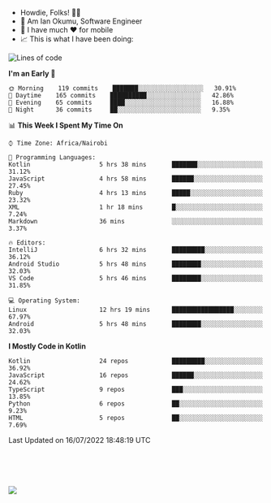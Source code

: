 
* Howdie, Folks! 👋🤓
* 🤪 Am Ian Okumu, Software Engineer
* 📱 I have much ❤️ for mobile
* 📈 This is what I have been doing:
  
<!-- <a href="https://otsembo.github.io/OtsemboPortfolio/" style="margin-right:.5%; margin-top=.5%;">
  <img align="center" src="https://github-readme-stats.vercel.app/api/top-langs/?username=otsembo&layout=compact" />
</a> -->

<!--START_SECTION:waka-->
![Lines of code](https://img.shields.io/badge/From%20Hello%20World%20I%27ve%20Written-601%20Thousand%20lines%20of%20code-blue)

**I'm an Early 🐤** 

```text
🌞 Morning    119 commits    ███████░░░░░░░░░░░░░░░░░░   30.91% 
🌆 Daytime    165 commits    ██████████░░░░░░░░░░░░░░░   42.86% 
🌃 Evening    65 commits     ████░░░░░░░░░░░░░░░░░░░░░   16.88% 
🌙 Night      36 commits     ██░░░░░░░░░░░░░░░░░░░░░░░   9.35%

```


📊 **This Week I Spent My Time On** 

```text
⌚︎ Time Zone: Africa/Nairobi

💬 Programming Languages: 
Kotlin                   5 hrs 38 mins       ███████░░░░░░░░░░░░░░░░░░   31.12% 
JavaScript               4 hrs 58 mins       ██████░░░░░░░░░░░░░░░░░░░   27.45% 
Ruby                     4 hrs 13 mins       █████░░░░░░░░░░░░░░░░░░░░   23.32% 
XML                      1 hr 18 mins        █░░░░░░░░░░░░░░░░░░░░░░░░   7.24% 
Markdown                 36 mins             ░░░░░░░░░░░░░░░░░░░░░░░░░   3.37%

🔥 Editors: 
IntelliJ                 6 hrs 32 mins       █████████░░░░░░░░░░░░░░░░   36.12% 
Android Studio           5 hrs 48 mins       ████████░░░░░░░░░░░░░░░░░   32.03% 
VS Code                  5 hrs 46 mins       ████████░░░░░░░░░░░░░░░░░   31.85%

💻 Operating System: 
Linux                    12 hrs 19 mins      █████████████████░░░░░░░░   67.97% 
Android                  5 hrs 48 mins       ████████░░░░░░░░░░░░░░░░░   32.03%

```

**I Mostly Code in Kotlin** 

```text
Kotlin                   24 repos            █████████░░░░░░░░░░░░░░░░   36.92% 
JavaScript               16 repos            ██████░░░░░░░░░░░░░░░░░░░   24.62% 
TypeScript               9 repos             ███░░░░░░░░░░░░░░░░░░░░░░   13.85% 
Python                   6 repos             ██░░░░░░░░░░░░░░░░░░░░░░░   9.23% 
HTML                     5 repos             ██░░░░░░░░░░░░░░░░░░░░░░░   7.69%

```



 Last Updated on 16/07/2022 18:48:19 UTC
<!--END_SECTION:waka-->

<br />
<br />
<br />
<br />
<a href="https://otsembo.com" style="margin-right:.5%; margin-top=.5%;">
  <img align="center" src="https://github-readme-stats.vercel.app/api?username=otsembo&&show_icons=true&theme=radical" />
</a>
<br />
  
  </div>
<!---
otsembo/otsembo is a ✨ special ✨ repository because its `README.md` (this file) appears on your GitHub profile.
You can click the Preview link to take a look at your changes.
--->
